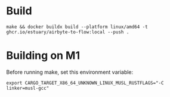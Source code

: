 # Build

```
make && docker buildx build --platform linux/amd64 -t ghcr.io/estuary/airbyte-to-flow:local --push .
```

# Building on M1

Before running make, set this environment variable:
```
export CARGO_TARGET_X86_64_UNKNOWN_LINUX_MUSL_RUSTFLAGS="-C linker=musl-gcc"
```
